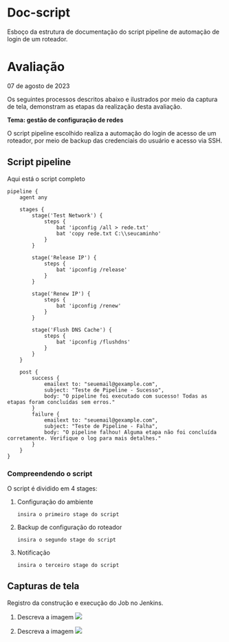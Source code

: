 # Doc-script
Esboço da estrutura de documentação do script pipeline de automação de login de um roteador.

# Avaliação
07 de agosto de 2023

Os seguintes processos descritos abaixo e ilustrados por meio da captura de tela, demonstram as etapas da realização desta avaliação.

**Tema: gestão de configuração de redes**

O script pipeline escolhido realiza a automação do login de acesso de um roteador, por meio de backup das credenciais do usuário e acesso via SSH.

## Script pipeline

Aqui está o script completo

```
pipeline {
    agent any
    
    stages {
        stage('Test Network') {
            steps {
                bat 'ipconfig /all > rede.txt'
                bat 'copy rede.txt C:\\seucaminho'
            }
        }
        
        stage('Release IP') {
            steps {
                bat 'ipconfig /release'
            }
        }
        
        stage('Renew IP') {
            steps {
                bat 'ipconfig /renew'
            }
        }
        
        stage('Flush DNS Cache') {
            steps {
                bat 'ipconfig /flushdns'
            }
        }
    }
    
    post {
        success {
            emailext to: "seuemail@gexample.com",
            subject: "Teste de Pipeline - Sucesso",
            body: "O pipeline foi executado com sucesso! Todas as etapas foram concluídas sem erros."
        }
        failure {
            emailext to: "seuemail@gexample.com",
            subject: "Teste de Pipeline - Falha",
            body: "O pipeline falhou! Alguma etapa não foi concluída corretamente. Verifique o log para mais detalhes."
        }
    }
}
```

### Compreendendo o script

O script é dividido em 4 stages:

1. Configuração do ambiente
   
   ```
   insira o primeiro stage do script
   ```
2. Backup de configuração do roteador
   
   ```
   insira o segundo stage do script
   ```
3. Notificação
   
   ```
   insira o terceiro stage do script
   ```


## Capturas de tela

Registro da construção e execução do Job no Jenkins.

1. Descreva a imagem
![](fakeimg.png)

2. Descreva a imagem
![](fakeimg.png)
